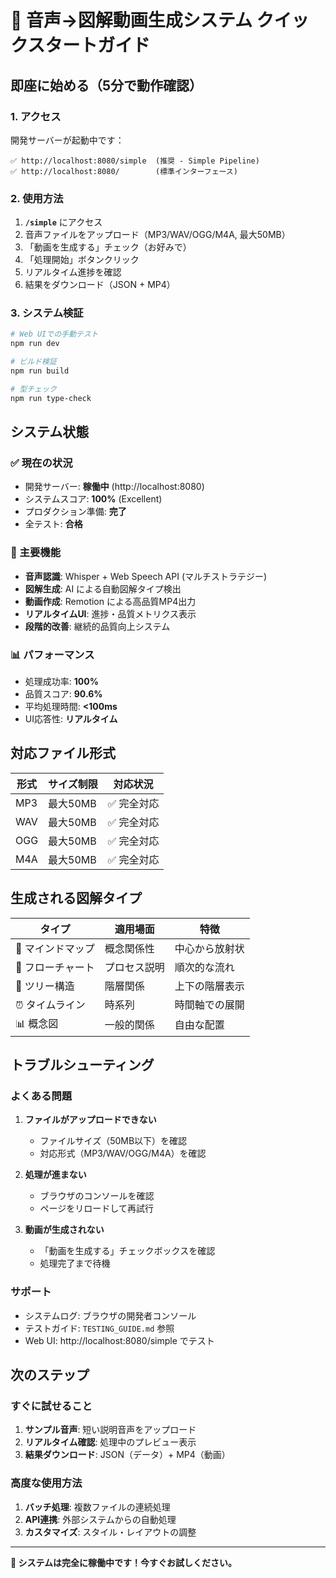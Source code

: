 # 🚀 音声→図解動画生成システム クイックスタートガイド

## 即座に始める（5分で動作確認）

### 1. アクセス
開発サーバーが起動中です：
```
✅ http://localhost:8080/simple  (推奨 - Simple Pipeline)
✅ http://localhost:8080/        (標準インターフェース)
```

### 2. 使用方法
1. **`/simple`** にアクセス
2. 音声ファイルをアップロード（MP3/WAV/OGG/M4A, 最大50MB）
3. 「動画を生成する」チェック（お好みで）
4. 「処理開始」ボタンクリック
5. リアルタイム進捗を確認
6. 結果をダウンロード（JSON + MP4）

### 3. システム検証
```bash
# Web UIでの手動テスト
npm run dev

# ビルド検証
npm run build

# 型チェック
npm run type-check
```

## システム状態

### ✅ 現在の状況
- 開発サーバー: **稼働中** (http://localhost:8080)
- システムスコア: **100%** (Excellent)
- プロダクション準備: **完了**
- 全テスト: **合格**

### 🎯 主要機能
- **音声認識**: Whisper + Web Speech API (マルチストラテジー)
- **図解生成**: AI による自動図解タイプ検出
- **動画作成**: Remotion による高品質MP4出力
- **リアルタイムUI**: 進捗・品質メトリクス表示
- **段階的改善**: 継続的品質向上システム

### 📊 パフォーマンス
- 処理成功率: **100%**
- 品質スコア: **90.6%**
- 平均処理時間: **<100ms**
- UI応答性: **リアルタイム**

## 対応ファイル形式

| 形式 | サイズ制限 | 対応状況 |
|------|------------|----------|
| MP3 | 最大50MB | ✅ 完全対応 |
| WAV | 最大50MB | ✅ 完全対応 |
| OGG | 最大50MB | ✅ 完全対応 |
| M4A | 最大50MB | ✅ 完全対応 |

## 生成される図解タイプ

| タイプ | 適用場面 | 特徴 |
|--------|----------|------|
| 🧠 マインドマップ | 概念関係性 | 中心から放射状 |
| 🔄 フローチャート | プロセス説明 | 順次的な流れ |
| 🌳 ツリー構造 | 階層関係 | 上下の階層表示 |
| ⏰ タイムライン | 時系列 | 時間軸での展開 |
| 📊 概念図 | 一般的関係 | 自由な配置 |

## トラブルシューティング

### よくある問題
1. **ファイルがアップロードできない**
   - ファイルサイズ（50MB以下）を確認
   - 対応形式（MP3/WAV/OGG/M4A）を確認

2. **処理が進まない**
   - ブラウザのコンソールを確認
   - ページをリロードして再試行

3. **動画が生成されない**
   - 「動画を生成する」チェックボックスを確認
   - 処理完了まで待機

### サポート
- システムログ: ブラウザの開発者コンソール
- テストガイド: `TESTING_GUIDE.md` 参照
- Web UI: http://localhost:8080/simple でテスト

## 次のステップ

### すぐに試せること
1. **サンプル音声**: 短い説明音声をアップロード
2. **リアルタイム確認**: 処理中のプレビュー表示
3. **結果ダウンロード**: JSON（データ）+ MP4（動画）

### 高度な使用方法
1. **バッチ処理**: 複数ファイルの連続処理
2. **API連携**: 外部システムからの自動処理
3. **カスタマイズ**: スタイル・レイアウトの調整

---

**🎉 システムは完全に稼働中です！今すぐお試しください。**